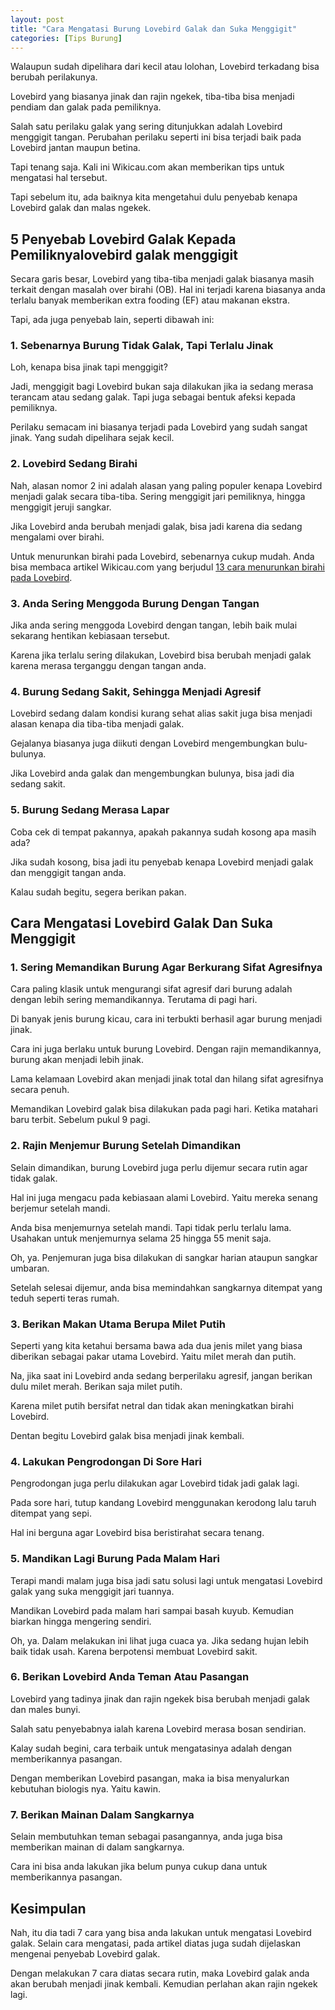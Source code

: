 ```yaml
---
layout: post
title: "Cara Mengatasi Burung Lovebird Galak dan Suka Menggigit"
categories: [Tips Burung]
---
```


Walaupun sudah dipelihara dari kecil atau lolohan, Lovebird terkadang bisa berubah perilakunya.

Lovebird yang biasanya jinak dan rajin ngekek, tiba-tiba bisa menjadi pendiam dan galak pada pemiliknya.

Salah satu perilaku galak yang sering ditunjukkan adalah Lovebird menggigit tangan. Perubahan perilaku seperti ini bisa terjadi baik pada Lovebird jantan maupun betina.

Tapi tenang saja. Kali ini Wikicau.com akan memberikan tips untuk mengatasi hal tersebut.

Tapi sebelum itu, ada baiknya kita mengetahui dulu penyebab kenapa Lovebird galak dan malas ngekek.

## 5 Penyebab Lovebird Galak Kepada Pemiliknyalovebird galak menggigit

Secara garis besar, Lovebird yang tiba-tiba menjadi galak biasanya masih terkait dengan masalah over birahi (OB). Hal ini terjadi karena biasanya anda terlalu banyak memberikan extra fooding (EF) atau makanan ekstra.

Tapi, ada juga penyebab lain, seperti dibawah ini:

### 1. Sebenarnya Burung Tidak Galak, Tapi Terlalu Jinak

Loh, kenapa bisa jinak tapi menggigit?

Jadi, menggigit bagi Lovebird bukan saja dilakukan jika ia sedang merasa terancam atau sedang galak. Tapi juga sebagai bentuk afeksi kepada pemiliknya.

Perilaku semacam ini biasanya terjadi pada Lovebird yang sudah sangat jinak. Yang sudah dipelihara sejak kecil.

### 2. Lovebird Sedang Birahi

Nah, alasan nomor 2 ini adalah alasan yang paling populer kenapa Lovebird menjadi galak secara tiba-tiba. Sering menggigit jari pemiliknya, hingga menggigit jeruji sangkar.

Jika Lovebird anda berubah menjadi galak, bisa jadi karena dia sedang mengalami over birahi.

Untuk menurunkan birahi pada Lovebird, sebenarnya cukup mudah. Anda bisa membaca artikel Wikicau.com yang berjudul [13 cara menurunkan birahi pada Lovebird](https://wikicau.com/cara-menurunkan-birahi-lovebird/).

### 3. Anda Sering Menggoda Burung Dengan Tangan

Jika anda sering menggoda Lovebird dengan tangan, lebih baik mulai sekarang hentikan kebiasaan tersebut.

Karena jika terlalu sering dilakukan, Lovebird bisa berubah menjadi galak karena merasa terganggu dengan tangan anda.

### 4. Burung Sedang Sakit, Sehingga Menjadi Agresif

Lovebird sedang dalam kondisi kurang sehat alias sakit juga bisa menjadi alasan kenapa dia tiba-tiba menjadi galak.

Gejalanya biasanya juga diikuti dengan Lovebird mengembungkan bulu-bulunya.

Jika Lovebird anda galak dan mengembungkan bulunya, bisa jadi dia sedang sakit.

### 5. Burung Sedang Merasa Lapar

Coba cek di tempat pakannya, apakah pakannya sudah kosong apa masih ada?

Jika sudah kosong, bisa jadi itu penyebab kenapa Lovebird menjadi galak dan menggigit tangan anda.

Kalau sudah begitu, segera berikan pakan.

## Cara Mengatasi Lovebird Galak Dan Suka Menggigit

### 1. Sering Memandikan Burung Agar Berkurang Sifat Agresifnya

Cara paling klasik untuk mengurangi sifat agresif dari burung adalah dengan lebih sering memandikannya. Terutama di pagi hari.

Di banyak jenis burung kicau, cara ini terbukti berhasil agar burung menjadi jinak.

Cara ini juga berlaku untuk burung Lovebird. Dengan rajin memandikannya, burung akan menjadi lebih jinak.

Lama kelamaan Lovebird akan menjadi jinak total dan hilang sifat agresifnya secara penuh.

Memandikan Lovebird galak bisa dilakukan pada pagi hari. Ketika matahari baru terbit. Sebelum pukul 9 pagi.

### 2. Rajin Menjemur Burung Setelah Dimandikan

Selain dimandikan, burung Lovebird juga perlu dijemur secara rutin agar tidak galak.

Hal ini juga mengacu pada kebiasaan alami Lovebird. Yaitu mereka senang berjemur setelah mandi.

Anda bisa menjemurnya setelah mandi. Tapi tidak perlu terlalu lama. Usahakan untuk menjemurnya selama 25 hingga 55 menit saja.

Oh, ya. Penjemuran juga bisa dilakukan di sangkar harian ataupun sangkar umbaran.

Setelah selesai dijemur, anda bisa memindahkan sangkarnya ditempat yang teduh seperti teras rumah.

### 3. Berikan Makan Utama Berupa Milet Putih

Seperti yang kita ketahui bersama bawa ada dua jenis milet yang biasa diberikan sebagai pakar utama Lovebird. Yaitu milet merah dan putih.

Na, jika saat ini Lovebird anda sedang berperilaku agresif, jangan berikan dulu milet merah. Berikan saja milet putih.

Karena milet putih bersifat netral dan tidak akan meningkatkan birahi Lovebird.

Dentan begitu Lovebird galak bisa menjadi jinak kembali.

### 4. Lakukan Pengrodongan Di Sore Hari

Pengrodongan juga perlu dilakukan agar Lovebird tidak jadi galak lagi.

Pada sore hari, tutup kandang Lovebird menggunakan kerodong lalu taruh ditempat yang sepi.

Hal ini berguna agar Lovebird bisa beristirahat secara tenang.

### 5. Mandikan Lagi Burung Pada Malam Hari

Terapi mandi malam juga bisa jadi satu solusi lagi untuk mengatasi Lovebird galak yang suka menggigit jari tuannya.

Mandikan Lovebird pada malam hari sampai basah kuyub. Kemudian biarkan hingga mengering sendiri.

Oh, ya. Dalam melakukan ini lihat juga cuaca ya. Jika sedang hujan lebih baik tidak usah. Karena berpotensi membuat Lovebird sakit.

### 6. Berikan Lovebird Anda Teman Atau Pasangan

Lovebird yang tadinya jinak dan rajin ngekek bisa berubah menjadi galak dan males bunyi.

Salah satu penyebabnya ialah karena Lovebird merasa bosan sendirian.

Kalay sudah begini, cara terbaik untuk mengatasinya adalah dengan memberikannya pasangan.

Dengan memberikan Lovebird pasangan, maka ia bisa menyalurkan kebutuhan biologis nya. Yaitu kawin.

### 7. Berikan Mainan Dalam Sangkarnya

Selain membutuhkan teman sebagai pasangannya, anda juga bisa memberikan mainan di dalam sangkarnya.

Cara ini bisa anda lakukan jika belum punya cukup dana untuk memberikannya pasangan.

## Kesimpulan

Nah, itu dia tadi 7 cara yang bisa anda lakukan untuk mengatasi Lovebird galak. Selain cara mengatasi, pada artikel diatas juga sudah dijelaskan mengenai penyebab Lovebird galak.

Dengan melakukan 7 cara diatas secara rutin, maka Lovebird galak anda akan berubah menjadi jinak kembali. Kemudian perlahan akan rajin ngekek lagi.